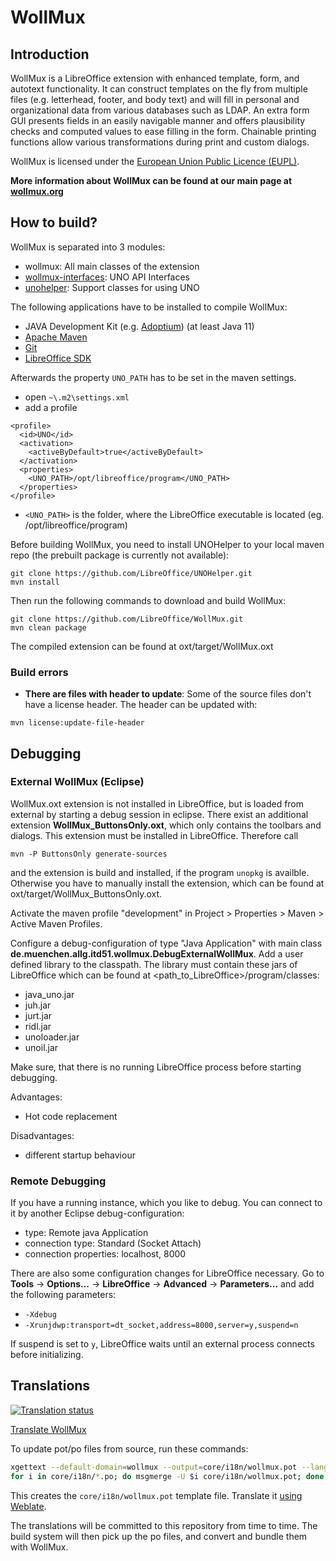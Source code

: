 # WollMux

## Introduction
WollMux is a LibreOffice extension with enhanced template, form, and autotext functionality. It can construct templates on the fly from multiple files (e.g. letterhead, footer, and body text) and will fill in personal and organizational data from various databases such as LDAP. An extra form GUI presents fields in an easily navigable manner and offers plausibility checks and computed values to ease filling in the form. Chainable printing functions allow various transformations during print and custom dialogs.

WollMux is licensed under the [European Union Public Licence (EUPL)](https://joinup.ec.europa.eu/licence/european-union-public-licence-version-11-or-later-eupl).

**More information about WollMux can be found at our main page at [wollmux.org](https://wollmux.org/)**

## How to build?
WollMux is separated into 3 modules:
* wollmux: All main classes of the extension
* [wollmux-interfaces](idl/): UNO API Interfaces
* [unohelper](https://github.com/LibreOffice/UNOHelper): Support classes for using UNO

The following applications have to be installed to compile WollMux:
* JAVA Development Kit (e.g. [Adoptium](https://adoptium.net)) (at least Java 11)
* [Apache Maven](https://maven.apache.org/download.cgi)
* [Git](http://git-scm.com/downloads/)
* [LibreOffice SDK](https://api.libreoffice.org/docs/install.html)

Afterwards the property `UNO_PATH` has to be set in the maven settings.
* open `~\.m2\settings.xml`
* add a profile

```
<profile>
  <id>UNO</id>
  <activation>
    <activeByDefault>true</activeByDefault>
  </activation>
  <properties>
    <UNO_PATH>/opt/libreoffice/program</UNO_PATH>
  </properties>
</profile>
```
* `<UNO_PATH>` is the folder, where the LibreOffice executable is located (eg. /opt/libreoffice/program)

Before building WollMux, you need to install UNOHelper to your local maven repo (the prebuilt package is currently not available):

```
git clone https://github.com/LibreOffice/UNOHelper.git
mvn install
```

Then run the following commands to download and build WollMux:

```
git clone https://github.com/LibreOffice/WollMux.git
mvn clean package
```

The compiled extension can be found at oxt/target/WollMux.oxt

### Build errors
* **There are files with header to update**: Some of the source files don't have a license header. The header can be updated with:

```
mvn license:update-file-header
```

## Debugging
### External WollMux (Eclipse)
WollMux.oxt extension is not installed in LibreOffice, but is loaded from external by starting a debug session in eclipse. There exist an additional extension **WollMux_ButtonsOnly.oxt**, which only contains the toolbars and dialogs. This extension must be installed in LibreOffice. Therefore call

```
mvn -P ButtonsOnly generate-sources
```

and the extension is build and installed, if the program `unopkg` is availble. Otherwise you have to manually install the extension, which can be found at oxt/target/WollMux_ButtonsOnly.oxt.

Activate the maven profile "development" in Project > Properties > Maven > Active Maven Profiles.

Configure a debug-configuration of type "Java Application" with main class **de.muenchen.allg.itd51.wollmux.DebugExternalWollMux**. Add a user defined library to the classpath. The library must contain these jars of LibreOffice which can be found at <path_to_LibreOffice>/program/classes:
* java_uno.jar
* juh.jar
* jurt.jar
* ridl.jar
* unoloader.jar
* unoil.jar

Make sure, that there is no running LibreOffice process before starting debugging.

Advantages:
* Hot code replacement

Disadvantages:
* different startup behaviour

### Remote Debugging
If you have a running instance, which you like to debug. You can connect to it by another Eclipse debug-configuration:
* type: Remote java Application
* connection type: Standard (Socket Attach)
* connection properties: localhost, 8000

There are also some configuration changes for LibreOffice necessary. Go to **Tools** &rarr; **Options...** &rarr; **LibreOffice** &rarr; **Advanced** &rarr; **Parameters...** and add the following parameters:
* `-Xdebug`
* `-Xrunjdwp:transport=dt_socket,address=8000,server=y,suspend=n`

If suspend is set to `y`, LibreOffice waits until an external process connects before initializing.

## Translations

<a href="https://translations.documentfoundation.org/engage/wollmux/">
<img src="https://translations.documentfoundation.org/widgets/wollmux/-/wollmux/multi-auto.svg" alt="Translation status" />
</a>

[Translate WollMux](https://translations.documentfoundation.org/engage/wollmux)

To update pot/po files from source, run these commands:

```bash
xgettext --default-domain=wollmux --output=core/i18n/wollmux.pot --language=java --from-code=UTF-8 --keyword --keyword=m $(find . -name "*.java")
for i in core/i18n/*.po; do msgmerge -U $i core/i18n/wollmux.pot; done
```

This creates the `core/i18n/wollmux.pot` template file. Translate it [using Weblate](https://translations.documentfoundation.org/projects/wollmux/#languages). 

The translations will be committed to this repository from time to time. The build system will then pick up the po files, and convert and bundle them with WollMux.
